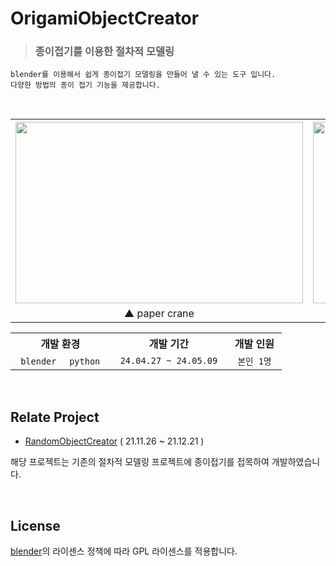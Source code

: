# OrigamiObjectCreator
> ### 종이접기를 이용한 절차적 모델링
```
blender를 이용해서 쉽게 종이접기 모델링을 만들어 낼 수 있는 도구 입니다.
다양한 방법의 종이 접기 기능을 제공합니다.
```

<br>

<div align="center">
  <table>
    <tr>
      <th><img src="https://github.com/oeccsy/OrigamiObjectCreator/assets/77562357/e9002f99-19d2-4759-90c0-38a7116f76f7" width="460px" height="290px"/></th>
      <th><img src="https://github.com/oeccsy/OrigamiObjectCreator/assets/77562357/2b08b47a-1354-4d1e-b6f2-aade4c3688d4" width="460px" height="290px"/></th>
    </tr>
    <tr>
      <td align="center">▲ paper crane</td>
      <td align="center">▲ paper airplane</td>
    </tr>
  </table>
</div>

<div align="center">
  <table>
    <tr>
      <th> 개발 환경 </th>
      <th> 개발 기간 </th>
      <th> 개발 인원 </th>
    </tr>  
    <tr>
      <td align="center"> <code> blender </code> <code> python </code> </td>
      <td align="center"> <code> 24.04.27 ~ 24.05.09 </code> </td>
      <td align="center"> <code> 본인 1명 </code> </td>
    </tr>
  </table>
</div>

<br>

## Relate Project
- [RandomObjectCreator](https://github.com/oeccsy/RandomObjectCreator) ( 21.11.26 ~ 21.12.21 )
  
해당 프로젝트는 기존의 절차적 모델링 프로젝트에 종이접기를 접목하여 개발하였습니다.

<br>

## License
[blender](https://www.blender.org/)의 라이센스 정책에 따라 GPL 라이센스를 적용합니다.
